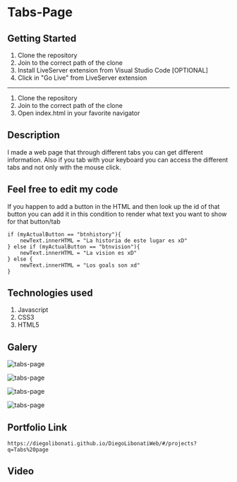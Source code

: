 # Tabs-Page

## Getting Started

1. Clone the repository
2. Join to the correct path of the clone
3. Install LiveServer extension from Visual Studio Code [OPTIONAL]
4. Click in "Go Live" from LiveServer extension

---

1. Clone the repository
2. Join to the correct path of the clone
3. Open index.html in your favorite navigator

## Description

I made a web page that through different tabs you can get different information. Also if you tab with your keyboard you can access the different tabs and not only with the mouse click.

## Feel free to edit my code

If you happen to add a button in the HTML and then look up the id of that button you can add it in this condition to render what text you want to show for that button/tab

```
if (myActualButton == "btnhistory"){
    newText.innerHTML = "La historia de este lugar es xD"
} else if (myActualButton == "btnvision"){
    newText.innerHTML = "La vision es xD"
} else {
    newText.innerHTML = "Los goals son xd"
}
```

## Technologies used

1. Javascript
2. CSS3
3. HTML5

## Galery

![tabs-page](https://raw.githubusercontent.com/DiegoLibonati/DiegoLibonatiWeb/main/data/projects/Javascript/Imagenes/tabs-0.jpg)

![tabs-page](https://raw.githubusercontent.com/DiegoLibonati/DiegoLibonatiWeb/main/data/projects/Javascript/Imagenes/tabs-1.jpg)

![tabs-page](https://raw.githubusercontent.com/DiegoLibonati/DiegoLibonatiWeb/main/data/projects/Javascript/Imagenes/tabs-2.jpg)

![tabs-page](https://raw.githubusercontent.com/DiegoLibonati/DiegoLibonatiWeb/main/data/projects/Javascript/Imagenes/tabs-3.jpg)

## Portfolio Link

`https://diegolibonati.github.io/DiegoLibonatiWeb/#/projects?q=Tabs%20page`

## Video
